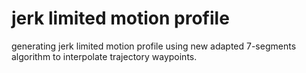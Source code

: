 # jerk limited motion profile
generating jerk limited motion profile using new adapted 7-segments algorithm to interpolate trajectory waypoints. 
